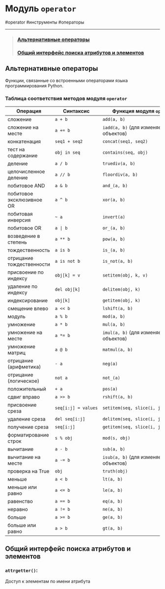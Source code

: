 # Модуль `operator`
#operator #инструменты #операторы 
***

>### [Альтернативные операторы](#Альтернативные%20операторы)
>### [Общий интерфейс поиска атрибутов и элементов](#Общий%20интерфейс%20поиска%20атрибутов%20и%20элементов)


## Альтернативные операторы

Функции, связанные со встроенными операторами языка программирования Python.

### Таблица соответствия методов модуля `operator`

|Операция|Синтаксис|Функция модуля `operator`|
|--------|---------|-------|
|сложение|`a + b`|`add(a, b)`|
|сложение на месте|`a += b`|`iadd(a, b)` (для изменяемых объектов)|
|конкатенация|`seq1 + seq2`|`concat(seq1, seq2)`|
|тест на содержание|`obj in seq`|`contains(seq, obj)`|
|деление|`a / b`|`truediv(a, b)`|
|целочисленное деление|`a // b`|`floordiv(a, b)`|
|побитовое AND|`a & b`|`and_(a, b)`|
|побитовое эксклюзивное OR|`a ^ b`|`xor(a, b)`|
|побитовая инверсия|`~ a`|`invert(a)`|
|побитовое OR|`a \| b`|`or_(a, b)`|
|возведение в степень|`a ** b`|`pow(a, b)`|
|тождественность|`a is b`|`is_(a, b)`|
|отрицание тождественности|`a is not b`|`is_not(a, b)`|
|присвоение по индексу|`obj[k] = v`|`setitem(obj, k, v)`|
|удаление по индексу|`del obj[k]`|`delitem(obj, k)`|
|индексирование|`obj[k]`|`getitem(obj, k)`|
|смещение влево|`a << b`|`lshift(a, b)`|
|модуль|`a % b`|`mod(a, b)`|
|умножение|`a * b`|`mul(a, b)`|
|умножение на месте|`a *= b`|`imul(a, b)` (для изменяемых объектов)|
|умножение матриц|`a @ b`|`matmul(a, b)`|
|отрицание (арифметика)|`- a`|`neg(a)`|
|отрицание (логическое)|`not a`|`not_(a)`|
|положительный|`+ a`|`pos(a)`|
|сдвиг вправо|`a >> b`|`rshift(a, b)`|
|присвоение среза|`seq[i:j] = values`|`setitem(seq, slice(i, j), values)`|
|удаление среза|`del seq[i:j]`|`delitem(seq, slice(i, j))`|
|получение среза|`seq[i:j]`|`getitem(seq, slice(i, j))`|
|форматирование строк|`s % obj`|`mod(s, obj)`|
|вычитание|`a - b`|`sub(a, b)`|
|вычитание на месте|`a -= b`|`isub(a, b)` (для изменяемых объектов)|
|проверка на True|`obj`|`truth(obj)`|
|меньше|`a < b`|`lt(a, b)`|
|меньше или равно|`a <= b`|`le(a, b)`|
|равенство|`a == b`|`eq(a, b)`|
|неравно|`a != b`|`ne(a, b)`|
|больше|`a >= b`|`ge(a, b)`|
|больше или равно|`a > b`|`gt(a, b)`|

## Общий интерфейс поиска атрибутов и элементов

### `attrgetter()`:
Доступ к элементам по имени атрибута
